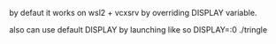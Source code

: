 by defaut it works on wsl2 + vcxsrv by overriding DISPLAY variable.

also can use default DISPLAY by launching like so DISPLAY=:0 ./tringle 
